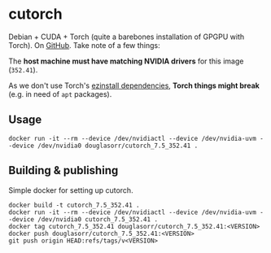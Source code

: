 # cutorch

Debian + CUDA + Torch (quite a barebones installation of GPGPU with Torch). On [GitHub](https://github.com/DouglasOrr/CutorchDocker).
Take note of a few things:

The **host machine must have matching NVIDIA drivers** for this image (`352.41`).

As we don't use Torch's [ezinstall dependencies](https://github.com/torch/ezinstall/blob/master/install-deps), **Torch things might break** (e.g. in need of `apt` packages).

## Usage

    docker run -it --rm --device /dev/nvidiactl --device /dev/nvidia-uvm --device /dev/nvidia0 douglasorr/cutorch_7.5_352.41 .

## Building & publishing

Simple docker for setting up cutorch.

    docker build -t cutorch_7.5_352.41 .
    docker run -it --rm --device /dev/nvidiactl --device /dev/nvidia-uvm --device /dev/nvidia0 cutorch_7.5_352.41 .
    docker tag cutorch_7.5_352.41 douglasorr/cutorch_7.5_352.41:<VERSION>
    docker push douglasorr/cutorch_7.5_352.41:<VERSION>
    git push origin HEAD:refs/tags/v<VERSION>
